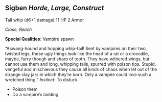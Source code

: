## Sigben _Horde, Large, Construct_

Tail whip (d6+1 damage) 11 HP 2 Armor

_Close, Reach_

**Special Qualities:** Vampire spawn

“Aswang-hound and hopping whip-tail! Sent by vampires on their two, twisted legs, these ugly things look like the head of a rat or a crocodile, maybe, furry though and sharp of tooth. They have withered wings, but cannot use them and long, whipping tails, spurred with poison tips. Stupid, vengeful and mischievous they cause all kinds of chaos when let out of the strange clay jars in which they’re born. Only a vampire could love such a wretched thing.” _Instinct_: To disturb

-   Poison them
-   Do a vampire’s bidding
